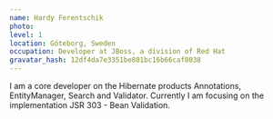 ```yaml
---
name: Hardy Ferentschik
photo:
level: 1
location: Göteborg, Sweden
occupation: Developer at JBoss, a division of Red Hat
gravatar_hash: 12df4da7e3351be801bc16b66caf8038
---
```

I am a core developer on the Hibernate products Annotations, EntityManager,
Search and Validator.
Currently I am focusing on the implementation JSR 303 - Bean Validation.
